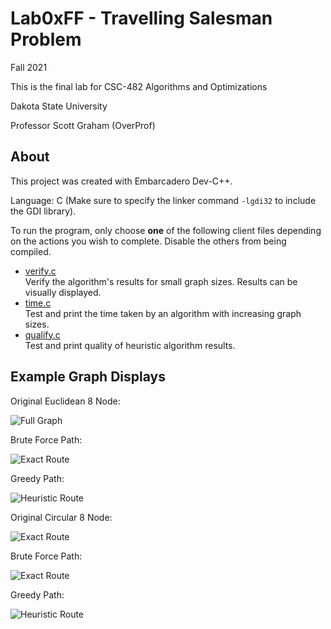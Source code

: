# Lab0xFF - Travelling Salesman Problem
Fall 2021

This is the final lab for CSC-482 Algorithms and Optimizations

Dakota State University

Professor Scott Graham (OverProf)

## About
This project was created with Embarcadero Dev-C++.

Language: C (Make sure to specify the linker command `-lgdi32` to include the GDI library).

To run the program, only choose **one** of the following client files depending on the actions you wish to complete. Disable the others from being compiled.

- [verify.c](verification_test/verify.c)  
Verify the algorithm's results for small graph sizes. Results can be visually displayed.
- [time.c](time_test/time.c)  
Test and print the time taken by an algorithm with increasing graph sizes.
- [qualify.c](quality_test/qualify.c)  
Test and print quality of heuristic algorithm results.

## Example Graph Displays

Original Euclidean 8 Node:

![Full Graph](image/1.png)

Brute Force Path:

![Exact Route](image/2.png)

Greedy Path:

![Heuristic Route](image/3.png)

Original Circular 8 Node:

![Exact Route](image/4.png)

Brute Force Path:

![Exact Route](image/5.png)

Greedy Path:

![Heuristic Route](image/6.png)
